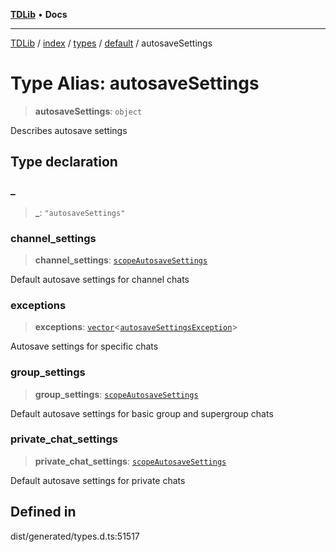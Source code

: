 [**TDLib**](../../../../../../README.md) • **Docs**

***

[TDLib](../../../../../../modules.md) / [index](../../../../../README.md) / [types](../../../README.md) / [default](../README.md) / autosaveSettings

# Type Alias: autosaveSettings

> **autosaveSettings**: `object`

Describes autosave settings

## Type declaration

### \_

> **\_**: `"autosaveSettings"`

### channel\_settings

> **channel\_settings**: [`scopeAutosaveSettings`](scopeAutosaveSettings.md)

Default autosave settings for channel chats

### exceptions

> **exceptions**: [`vector`](vector.md)\<[`autosaveSettingsException`](autosaveSettingsException.md)\>

Autosave settings for specific chats

### group\_settings

> **group\_settings**: [`scopeAutosaveSettings`](scopeAutosaveSettings.md)

Default autosave settings for basic group and supergroup chats

### private\_chat\_settings

> **private\_chat\_settings**: [`scopeAutosaveSettings`](scopeAutosaveSettings.md)

Default autosave settings for private chats

## Defined in

dist/generated/types.d.ts:51517
